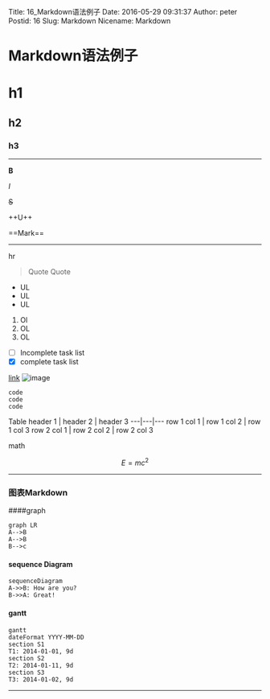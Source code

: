 ﻿Title: 16_Markdown语法例子
Date: 2016-05-29 09:31:37
Author: peter
Postid: 16
Slug: Markdown
Nicename: Markdown

# Markdown语法例子



# h1
## h2
### h3

---

**B**

*I*

~~S~~

++U++

==Mark==

---
hr

> Quote
> Quote

- UL
- UL
- UL

1. Ol
2. OL
3. OL

- [ ] Incomplete task list
- [x] complete task list

[link](http://note.youdao.com/)
![image](http://note.youdao.com/favicon.ico)


```
code
code
code
```

Table
header 1 | header 2 | header 3
---|---|---
row 1 col 1 | row 1 col 2 | row 1 col 3
row 2 col 1 | row 2 col 2 | row 2 col 3

math
```math
E = mc^2
```



---

### 图表Markdown
####graph
```
graph LR
A-->B
A-->B
B-->c
```

#### sequence Diagram
```
sequenceDiagram
A->>B: How are you?
B->>A: Great!
```

#### gantt
```
gantt
dateFormat YYYY-MM-DD
section S1
T1: 2014-01-01, 9d
section S2
T2: 2014-01-11, 9d
section S3
T3: 2014-01-02, 9d
```

---